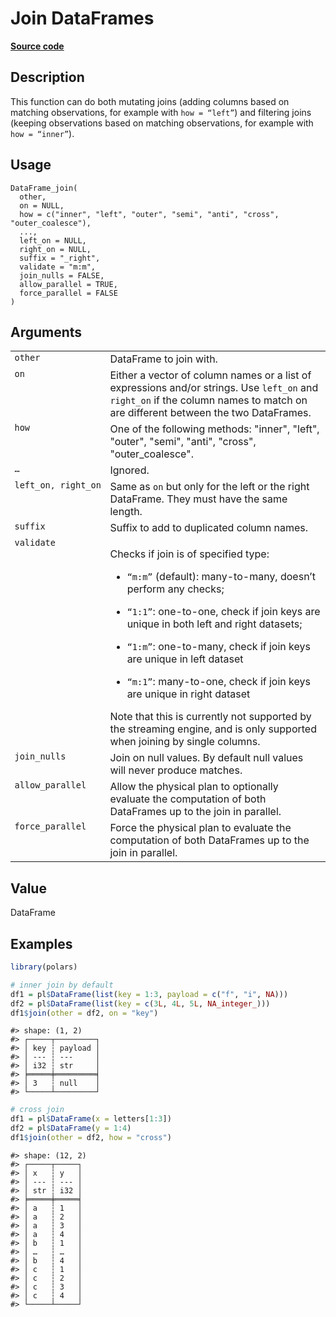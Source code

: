 

# Join DataFrames

[**Source code**](https://github.com/pola-rs/r-polars/tree/8387e0a88c6889e6449b053999aada405c241066/R/dataframe__frame.R#L946)

## Description

This function can do both mutating joins (adding columns based on
matching observations, for example with <code>how = “left”</code>) and
filtering joins (keeping observations based on matching observations,
for example with <code>how = “inner”</code>).

## Usage

<pre><code class='language-R'>DataFrame_join(
  other,
  on = NULL,
  how = c("inner", "left", "outer", "semi", "anti", "cross", "outer_coalesce"),
  ...,
  left_on = NULL,
  right_on = NULL,
  suffix = "_right",
  validate = "m:m",
  join_nulls = FALSE,
  allow_parallel = TRUE,
  force_parallel = FALSE
)
</code></pre>

## Arguments

<table>
<tr>
<td style="white-space: nowrap; font-family: monospace; vertical-align: top">
<code id="DataFrame_join_:_other">other</code>
</td>
<td>
DataFrame to join with.
</td>
</tr>
<tr>
<td style="white-space: nowrap; font-family: monospace; vertical-align: top">
<code id="DataFrame_join_:_on">on</code>
</td>
<td>
Either a vector of column names or a list of expressions and/or strings.
Use <code>left_on</code> and <code>right_on</code> if the column names
to match on are different between the two DataFrames.
</td>
</tr>
<tr>
<td style="white-space: nowrap; font-family: monospace; vertical-align: top">
<code id="DataFrame_join_:_how">how</code>
</td>
<td>
One of the following methods: "inner", "left", "outer", "semi", "anti",
"cross", "outer_coalesce".
</td>
</tr>
<tr>
<td style="white-space: nowrap; font-family: monospace; vertical-align: top">
<code id="DataFrame_join_:_...">…</code>
</td>
<td>
Ignored.
</td>
</tr>
<tr>
<td style="white-space: nowrap; font-family: monospace; vertical-align: top">
<code id="DataFrame_join_:_left_on">left_on</code>,
<code id="DataFrame_join_:_right_on">right_on</code>
</td>
<td>
Same as <code>on</code> but only for the left or the right DataFrame.
They must have the same length.
</td>
</tr>
<tr>
<td style="white-space: nowrap; font-family: monospace; vertical-align: top">
<code id="DataFrame_join_:_suffix">suffix</code>
</td>
<td>
Suffix to add to duplicated column names.
</td>
</tr>
<tr>
<td style="white-space: nowrap; font-family: monospace; vertical-align: top">
<code id="DataFrame_join_:_validate">validate</code>
</td>
<td>

Checks if join is of specified type:

<ul>
<li>

<code>“m:m”</code> (default): many-to-many, doesn’t perform any checks;

</li>
<li>

<code>“1:1”</code>: one-to-one, check if join keys are unique in both
left and right datasets;

</li>
<li>

<code>“1:m”</code>: one-to-many, check if join keys are unique in left
dataset

</li>
<li>

<code>“m:1”</code>: many-to-one, check if join keys are unique in right
dataset

</li>
</ul>
Note that this is currently not supported by the streaming engine, and
is only supported when joining by single columns.
</td>
</tr>
<tr>
<td style="white-space: nowrap; font-family: monospace; vertical-align: top">
<code id="DataFrame_join_:_join_nulls">join_nulls</code>
</td>
<td>
Join on null values. By default null values will never produce matches.
</td>
</tr>
<tr>
<td style="white-space: nowrap; font-family: monospace; vertical-align: top">
<code id="DataFrame_join_:_allow_parallel">allow_parallel</code>
</td>
<td>
Allow the physical plan to optionally evaluate the computation of both
DataFrames up to the join in parallel.
</td>
</tr>
<tr>
<td style="white-space: nowrap; font-family: monospace; vertical-align: top">
<code id="DataFrame_join_:_force_parallel">force_parallel</code>
</td>
<td>
Force the physical plan to evaluate the computation of both DataFrames
up to the join in parallel.
</td>
</tr>
</table>

## Value

DataFrame

## Examples

``` r
library(polars)

# inner join by default
df1 = pl$DataFrame(list(key = 1:3, payload = c("f", "i", NA)))
df2 = pl$DataFrame(list(key = c(3L, 4L, 5L, NA_integer_)))
df1$join(other = df2, on = "key")
```

    #> shape: (1, 2)
    #> ┌─────┬─────────┐
    #> │ key ┆ payload │
    #> │ --- ┆ ---     │
    #> │ i32 ┆ str     │
    #> ╞═════╪═════════╡
    #> │ 3   ┆ null    │
    #> └─────┴─────────┘

``` r
# cross join
df1 = pl$DataFrame(x = letters[1:3])
df2 = pl$DataFrame(y = 1:4)
df1$join(other = df2, how = "cross")
```

    #> shape: (12, 2)
    #> ┌─────┬─────┐
    #> │ x   ┆ y   │
    #> │ --- ┆ --- │
    #> │ str ┆ i32 │
    #> ╞═════╪═════╡
    #> │ a   ┆ 1   │
    #> │ a   ┆ 2   │
    #> │ a   ┆ 3   │
    #> │ a   ┆ 4   │
    #> │ b   ┆ 1   │
    #> │ …   ┆ …   │
    #> │ b   ┆ 4   │
    #> │ c   ┆ 1   │
    #> │ c   ┆ 2   │
    #> │ c   ┆ 3   │
    #> │ c   ┆ 4   │
    #> └─────┴─────┘
